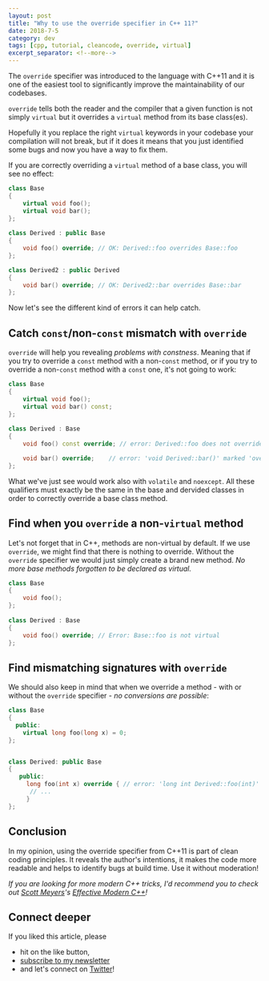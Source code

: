 ```yaml
---
layout: post
title: "Why to use the override specifier in C++ 11?"
date: 2018-7-5
category: dev
tags: [cpp, tutorial, cleancode, override, virtual]
excerpt_separator: <!--more-->
---
```

The `override` specifier was introduced to the language with C++11 and it is one of the easiest tool to significantly improve the maintainability of our codebases.
<!--more-->

`override` tells both the reader and the compiler that a given function is not simply `virtual` but it overrides a `virtual` method from its base class(es).

Hopefully it you replace the right `virtual` keywords in your codebase your compilation will not break, but if it does it means that you just identified some bugs and now you have a way to fix them.

If you are correctly overriding a `virtual` method of a base class, you will see no effect:

```cpp
class Base
{
    virtual void foo();
    virtual void bar();
};
 
class Derived : public Base
{
    void foo() override; // OK: Derived::foo overrides Base::foo
};

class Derived2 : public Derived
{
    void bar() override; // OK: Derived2::bar overrides Base::bar
};
```

Now let's see the different kind of errors it can help catch.

## Catch `const`/non-`const` mismatch with `override`

`override`  will help you revealing *problems with constness*. Meaning that if you try to override a `const` method with a non-`const` method, or if you try to override a non-`const` method with a `const` one, it's not going to work:

```cpp
class Base
{
    virtual void foo();
    virtual void bar() const;
};
 
class Derived : Base
{
    void foo() const override; // error: Derived::foo does not override Base::foo

    void bar() override;    // error: 'void Derived::bar()' marked 'override', but does not override              
};
```

What we've just see would work also with `volatile` and `noexcept`. All these qualifiers must exactly be the same in the base and dervided classes in order to correctly override a base class method.

## Find when you `override` a non-`virtual` method

Let's not forget that in C++, methods are non-virtual by default. If we use `override`, we might find that there is nothing to override. Without the `override` specifier we would just simply create a brand new method. _No more base methods forgotten to be declared as virtual._

```cpp
class Base
{
    void foo();
};
 
class Derived : Base
{
    void foo() override; // Error: Base::foo is not virtual
};
```

## Find mismatching signatures with `override`

We should also keep in mind that when we override a method - with or without the `override` specifier - _no conversions are possible_:

```cpp
class Base
{
  public:
    virtual long foo(long x) = 0; 
};


class Derived: public Base
{
   public:
     long foo(int x) override { // error: 'long int Derived::foo(int)' marked override, but does not override
      // ...
     }
};
``` 

## Conclusion

In my opinion, using the override specifier from C++11 is part of clean coding principles. It reveals the author's intentions, it makes the code more readable and helps to identify bugs at build time. Use it without moderation!

_If you are looking for more modern C++ tricks, I'd recommend you to check out [Scott Meyers](https://www.aristeia.com/)'s [Effective Modern C++](https://amzn.to/2VZrLec)!_

## Connect deeper

If you liked this article, please 
- hit on the like button,  
- [subscribe to my newsletter](http://eepurl.com/gvcv1j) 
- and let's connect on [Twitter](https://twitter.com/SandorDargo)!
